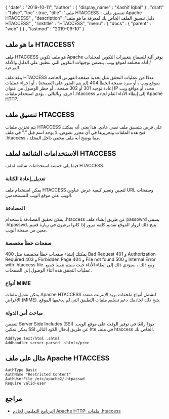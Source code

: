 {
  "date" : "2019-10-11",
  "author" : {
    "display_name" : "Kashif Iqbal"
} ,
  "draft" : "false",
  "toc" : true,
  "title" :"ملف HTACCESS - تنسيق ملف Apache HTACCESS" ,
  "description" :"دليل تنسيق الملف الخاص بك لمعرفة ما هو ملف HTACCESS" ,
  "linktitle" : "HTACCESS",
  "menu" : {
    "docs" : {
      "parent" : "web"
}
} ,
  "lastmod" : "2019-09-10"
}

## ما هو ملف HTACCESS؟

ملف HTACCESS هو ملف تكوين Apache يوفر آلية للسماح بتغييرات التكوين لمجلدات / أدلة مختلفة لموقع ويب. يتضمن توجيهات التكوين التي تنطبق على الدليل والأدلة الفرعية.

ينفذ ملف HTACCESS عددًا من عمليات التحقق مثل تحديد صفحة الفهرس الخاصة بموقع ويب ، أو سرد صفحة الخطأ 404 (لم يتم العثور على الصفحة) ، أو إجراء عمليات إعادة توجيه 301 أو 302 صفحة ، أو حظر الوصول من عنوان IP محدد أو مواقع ويب أخرى. وبالتالي ، يؤدي استخدام ملفات .htaccess إلى إبطاء الأداء العام لخادم Apache HTTP.

## تنسيق ملف HTACCESS

يتم تخزين ملفات HTACCESS على قرص بتنسيق ملف نصي عادي. هذا يعني أنه يمكنك فتح هذه الملفات وتحريرها في أي محرر نصوص. لا يوجد اسم قبل "." في ملف .htaccess ، مما يوضح أنه ملف مخفي داخل المجلد.

## الاستخدامات الشائعة لملف HTACCESS

فيما يلي خمسة استخدامات شائعة لملف HTACCESS.

### تعديل_إعادة الكتابة

يمكن استخدام ملف HTACCESS لتعيين وتغيير كيفية عرض عناوين URL وصفحات الويب على موقع الويب للمستخدمين.

### المصادقة

يمكن تحقيق المصادقة باستخدام .htaccess عن طريق إنشاء ملف passowrd يسمى .htpasswd. يتيح ذلك لزوار الموقع تقديم كلمة مرور إذا كانوا يرغبون في زيارة قسم معين من صفحة الويب.

### صفحات خطأ مخصصة

يمكنك إنشاء صفحات خطأ مخصصة مثل 400 Bad Request و 401 Authorization Required و 403 Forbidden Page و 404 File not found و 500 Internal Error with .htaccess file. ومع ذلك ، سيؤدي ذلك إلى إبطاء الأداء حيث سيتم تنفيذ جميع عمليات التحقق هذه أثناء الوصول إلى الصفحات.

### أنواع MIME

يمكن تعديل ملفات Apache HTACCESS لتشمل أنواع ملحقات بريد الإنترنت متعدد الأغراض (MIME). يتيح ذلك لخادمك دعم تسليم ملفات التطبيق التي لم يدعمها الموقع.

### مباحث أمن الدولة

تتضمن Server Side Includes (SSI) دورًا رائعًا في توفير الوقت على موقع الويب. يمكن تمكين SSI عن طريق إدخال الكود التالي hte في ملف htaccess الخاص بك.

```
AddType text/html .shtml
AddHandler server-parsed .shtml</pre>
```

## مثال على ملف Apache HTACCESS

```
AuthType Basic
AuthName "Restricted Content"
AuthUserFile /etc/apache2/.htpasswd
Require valid-user
```

## مراجع

* [البرنامج التعليمي لخادم Apache HTTP: ملفات .htaccess](https://httpd.apache.org/docs/current/howto/htaccess.html)

